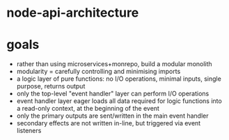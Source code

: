 # node-api-architecture

# goals

- rather than using microservices+monrepo, build a modular monolith
- modularity = carefully controlling and minimising imports
- a logic layer of pure functions: no I/O operations, minimal inputs, single purpose, returns output
- only the top-level "event handler" layer can perform I/O operations
- event handler layer eager loads all data required for logic functions into a read-only context, at the beginning of the event
- only the primary outputs are sent/written in the main event handler
- secondary effects are not written in-line, but triggered via event listeners

